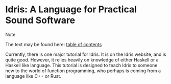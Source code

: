 # Idris: A Language for Practical Sound Software

> [!NOTE]
> The text may be found here: [table of contents](./md/TOC.md)

Currently, there is one major tutorial for Idris. It is on the Idris website, and is quite good. 
However, it relies heavily on knowledge of either Haskell or a Haskell like language. 
This tutorial is designed to teach Idris to someone new to the world of function programming, who perhaps is coming from a language like C++ or Rust.